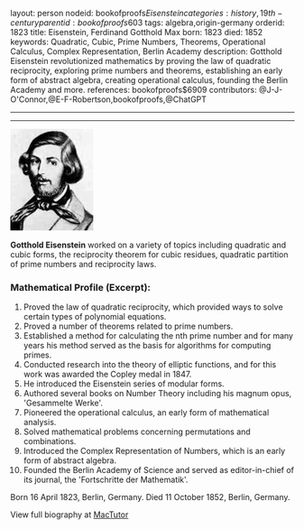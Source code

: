 layout: person
nodeid: bookofproofs$Eisenstein
categories: history,19th-century
parentid: bookofproofs$603
tags: algebra,origin-germany
orderid: 1823
title: Eisenstein, Ferdinand Gotthold Max
born: 1823
died: 1852
keywords: Quadratic, Cubic, Prime Numbers, Theorems, Operational Calculus, Complex Representation, Berlin Academy
description: Gotthold Eisenstein revolutionized mathematics by proving the law of quadratic reciprocity, exploring prime numbers and theorems, establishing an early form of abstract algebra, creating operational calculus, founding the Berlin Academy and more.
references: bookofproofs$6909
contributors: @J-J-O'Connor,@E-F-Robertson,bookofproofs,@ChatGPT

---



---

![Eisenstein.jpg](https://github.com/bookofproofs/bookofproofs.github.io/blob/main/_sources/_assets/images/portraits/Eisenstein.jpg?raw=true)

**Gotthold Eisenstein** worked on a variety of topics including quadratic and cubic forms, the reciprocity theorem for cubic residues, quadratic partition of prime numbers and reciprocity laws.

### Mathematical Profile (Excerpt):
1. Proved the law of quadratic reciprocity, which provided ways to solve certain types of polynomial equations. 
2. Proved a number of theorems related to prime numbers. 
3. Established a method for calculating the nth prime number and for many years his method served as the basis for algorithms for computing primes.
4. Conducted research into the theory of elliptic functions, and for this work was awarded the Copley medal in 1847. 
5. He introduced the Eisenstein series of modular forms.
6. Authored several books on Number Theory including his magnum opus, 'Gesammelte Werke'. 
7. Pioneered the operational calculus, an early form of mathematical analysis. 
8. Solved mathematical problems concerning permutations and combinations. 
9. Introduced the Complex Representation of Numbers, which is an early form of abstract algebra. 
10. Founded the Berlin Academy of Science and served as editor-in-chief of its journal, the 'Fortschritte der Mathematik'.

Born 16 April 1823, Berlin, Germany. Died 11 October 1852, Berlin, Germany.

View full biography at [MacTutor](https://mathshistory.st-andrews.ac.uk/Biographies/Eisenstein/)
